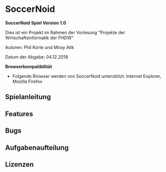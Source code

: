 # SoccerNoid

**SoccerNoid Spiel Version 1.0**

Dies ist ein Projekt im Rahmen der Vorlesung "Projekte der Wirtschaftsinformatik der FHDW"

Autoren: Phil Korte und Miray Atik

Datum der Abgabe: 04.12.2018

**Browserkompatibilität**

- Folgende Browser werden von SoccerNoid unterstützt: Internet Explorer, Mozilla Firefox

## Spielanleitung



## Features

## Bugs

## Aufgabenaufteilung

## Lizenzen
